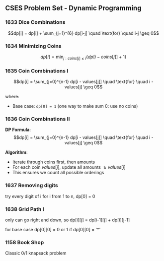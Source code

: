 ## CSES Problem Set - Dynamic Programming

### 1633 Dice Combinations

$$dp[i] = dp[i] + \sum_{j=1}^{6} dp[i-j] \quad \text{for} \quad i-j \geq 0$$

### 1634 Minimizing Coins

$$dp[i] = \min_{j: coins[j] \leq i} \{dp[i - coins[j]] + 1\}$$

### 1635 Coin Combinations I

$$dp[i] = \sum_{j=0}^{n-1} dp[i - values[j]] \quad \text{for} \quad i - values[j] \geq 0$$

where:

- Base case: `dp[0] = 1` (one way to make sum 0: use no coins)

### 1636 Coin Combinations II

**DP Formula**:
$$dp[i] = \sum_{j=0}^{n-1} dp[i - values[j]] \quad \text{for} \quad i - values[j] \geq 0$$

**Algorithm**:

- Iterate through coins first, then amounts
- For each coin $values[j]$, update all amounts $\geq values[j]$
- This ensures we count all possible orderings

### 1637 Removing digits

try every digit of i for i from 1 to n, dp[0] = 0

### 1638 Grid Path I

only can go right and down, so dp[i][j] = dp[i-1][j] + dp[i][j-1]

for base case dp[0][0] = 0 or 1 if dp[0][0] = '\*'

### 1158 Book Shop

Classic 0/1 knapsack problem

###
